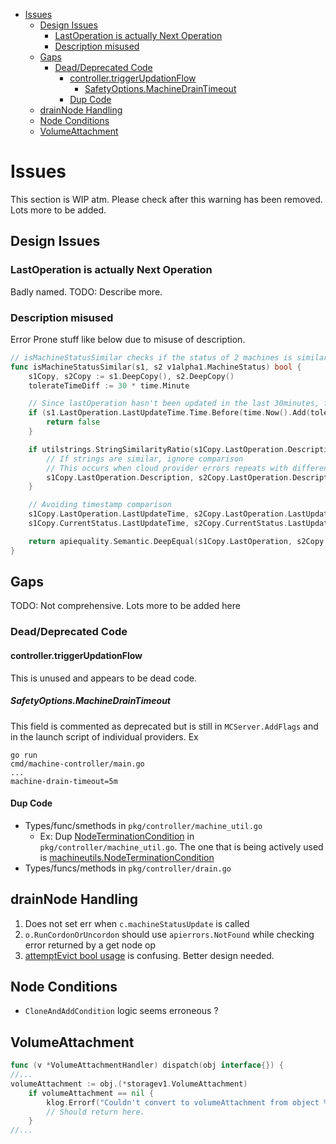 - [Issues](#issues)
	- [Design Issues](#design-issues)
		- [LastOperation is actually Next Operation](#lastoperation-is-actually-next-operation)
		- [Description misused](#description-misused)
	- [Gaps](#gaps)
		- [Dead/Deprecated Code](#deaddeprecated-code)
			- [controller.triggerUpdationFlow](#controllertriggerupdationflow)
				- [SafetyOptions.MachineDrainTimeout](#safetyoptionsmachinedraintimeout)
			- [Dup Code](#dup-code)
	- [drainNode Handling](#drainnode-handling)
	- [Node Conditions](#node-conditions)
	- [VolumeAttachment](#volumeattachment)
# Issues

This section is WIP atm. Please check after this warning has been removed. Lots more to be added.

## Design Issues

### LastOperation is actually Next Operation

Badly named. TODO: Describe more.

### Description misused

Error Prone stuff like below due to misuse of description.
```go
// isMachineStatusSimilar checks if the status of 2 machines is similar or not.
func isMachineStatusSimilar(s1, s2 v1alpha1.MachineStatus) bool {
	s1Copy, s2Copy := s1.DeepCopy(), s2.DeepCopy()
	tolerateTimeDiff := 30 * time.Minute

	// Since lastOperation hasn't been updated in the last 30minutes, force update this.
	if (s1.LastOperation.LastUpdateTime.Time.Before(time.Now().Add(tolerateTimeDiff * -1))) || (s2.LastOperation.LastUpdateTime.Time.Before(time.Now().Add(tolerateTimeDiff * -1))) {
		return false
	}

	if utilstrings.StringSimilarityRatio(s1Copy.LastOperation.Description, s2Copy.LastOperation.Description) > 0.75 {
		// If strings are similar, ignore comparison
		// This occurs when cloud provider errors repeats with different request IDs
		s1Copy.LastOperation.Description, s2Copy.LastOperation.Description = "", ""
	}

	// Avoiding timestamp comparison
	s1Copy.LastOperation.LastUpdateTime, s2Copy.LastOperation.LastUpdateTime = metav1.Time{}, metav1.Time{}
	s1Copy.CurrentStatus.LastUpdateTime, s2Copy.CurrentStatus.LastUpdateTime = metav1.Time{}, metav1.Time{}

	return apiequality.Semantic.DeepEqual(s1Copy.LastOperation, s2Copy.LastOperation) && apiequality.Semantic.DeepEqual(s1Copy.CurrentStatus, s2Copy.CurrentStatus)
}

```
## Gaps

TODO: Not comprehensive. Lots more to be added here

### Dead/Deprecated Code 

#### controller.triggerUpdationFlow
This is unused and appears to be dead code.

##### SafetyOptions.MachineDrainTimeout

This field is commented as deprecated but is still in `MCServer.AddFlags` and in the launch script of individual providers.
Ex
```
go run
cmd/machine-controller/main.go
...
machine-drain-timeout=5m
```

#### Dup Code

- Types/func/smethods in `pkg/controller/machine_util.go`
  - Ex: Dup [NodeTerminationCondition](https://github.com/gardener/machine-controller-manager/blob/v0.47.0/pkg/controller/machine_util.go#L48) in `pkg/controller/machine_util.go`. The one that is being actively used is [machineutils.NodeTerminationCondition](https://github.com/gardener/machine-controller-manager/blob/v0.47.0/pkg/util/provider/machineutils/utils.go#L70)
- Types/funcs/methods in `pkg/controller/drain.go` 

## drainNode Handling

1. Does not set err when `c.machineStatusUpdate` is called
2. `o.RunCordonOrUncordon` should use `apierrors.NotFound` while checking error returned by a get node op
3. [attemptEvict bool usage](https://github.com/gardener/machine-controller-manager/blob/v0.47.0/pkg/util/provider/drain/drain.go#L400) is confusing. Better design needed.

## Node Conditions
- `CloneAndAddCondition` logic seems erroneous ?
## VolumeAttachment

```go
func (v *VolumeAttachmentHandler) dispatch(obj interface{}) {
//...
volumeAttachment := obj.(*storagev1.VolumeAttachment)
	if volumeAttachment == nil {
		klog.Errorf("Couldn't convert to volumeAttachment from object %v", obj)
		// Should return here.
	}
//...
```